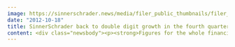 ```yaml
---
image: https://sinnerschrader.news/media/filer_public_thumbnails/filer_public/37/19/37194694-3f09-41e6-869d-e85174c3feea/varfoldersdjk8pxf42x64d8fxslz8jcc8fc0000gnttmpeupwza__480x288_q85_crop_subsampling-2_upscale.jpg
date: "2012-10-18"
title: SinnerSchrader back to double digit growth in the fourth quarter of 2011/2012
content: <div class="newsbody"><p><strong>Figures for the whole financial year in line with the most recent forecast</strong></p><p>With total revenue in the amount of more than 9 million euros and EBITA in the range of 0.5 million euros, SinnerSchrader made up ground in the fourth quarter of 2011/2012 (1 June to 31 August 2012) after a difficult third quarter.</p><p>Revenue growth in the fourth quarter, in comparison to the same quarter in the preceding year, was back in the double-digit range. With the ŠKODA decision in favour of SinnerSchrader as a global digital lead agency, the SinnerSchrader agency also asserted itself in the face of competition against national and international rivals in the quarter of the report, and gained a significant new customer. SinnerSchrader Mobile also contributed to the positive development of business, with pleasing increases in revenue and more new customers, among which mobilcom-debitel and Karstadt. spot-media won through in the face of competition for a customer operating in the mineral oil industry.</p><p>The business development of spot-media, and the capacity adjustments implemented in June that became necessary as a result of this development, had a considerable, negative effect on the operating result (EBITA) of the quarter, even if this result was again clearly positive.</p><p>There were also further operative losses in the adserving business. These losses were due to the reorientation of the newtention Group, which was renamed Next Audience, together with an enforced expansion of the sales and marketing capacity. The reorientation resulted from the excessively weak development of the retargeting business in the mementoo network, on the one hand, and new market dynamics for advertisers in the field of audience management, on the other hand. With the new business approach, Next Audience already gained Bigpoint, one of the world’s largest suppliers of online games, as a pilot customer.</p><p>On the basis of the provisional, unaudited figures of the Consolidated Financial Statements, net revenue for the 2011/2012 financial year was just under 36 million euros, which corresponds to revenue growth of around 16 per cent in comparison to the previous year. As already announced, SinnerSchrader thus exceeds the original forecast of 35.5 million euros for the financial year.</p><p>EBITA for the year as a whole is likely to amount to around 1.5 million euros, and will hence be in the range of 1.3 million euros to 2.0 million euros, as was recently expected. This weak operative result was mainly due to spot-media’s revenue shortfall and the restructuring measures that became necessary as a result thereof. However, the reorganisation also saw Next Audience falling short of its operative earnings targets for the financial year. Considerable difficulties with a SinnerSchrader agency project in the first half of the financial year prevented the off-setting of some of these losses in earnings. By contrast, operative targets were achieved or exceeded in the media business, in business with mobile applications, and for next commerce.</p><p>Depending on assessment issues which have at present not yet been conclusively evaluated, net income is expected to be in the range of 0.1 million to 0.5 million euros.</p><p>The liquidity reserve amounted to 5.2 million euros on the balance sheet date of 31 August 2012, thus falling short of the figure for the previous year by just over 0.5 million euros, in spite of a weak result. On 31 August 2012, there were 419 employees in the SinnerSchrader Group.</p><p>The final, audited Consolidated Financial Statements for 2011/2012 will be published on 8 November 2012, together with a dividend announcement and a forecast for the 2012/2013 financial year.</p><p><strong>About SinnerSchrader<br/></strong>SinnerSchrader is one of Europe’s leading digital agencies. It develops interactive strategies, platforms and applications that create far-reaching relationships between the consumer and brand. More than 400 people work for the SinnerSchrader Group in Hamburg, Frankfurt, Munich, Berlin, Prague and Hanover for customers including Allianz, ŠKODA, TUI, Tchibo, simyo, REWE, comdirect bank, the PPR Group and Steigenberger. SinnerSchrader was founded in 1996 and went public in 1999.</p></div>
---
```

